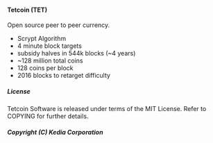 #### **Tetcoin (TET)**

Open source peer to peer currency.
* Scrypt Algorithm
* 4 minute block targets
* subsidy halves in 544k blocks (~4 years)
* ~128 million total coins
* 128 coins per block
* 2016 blocks to retarget difficulty

##### **License**

Tetcoin Software is released under terms of the MIT License.  Refer to COPYING for further details.

###### **Copyright (C) Kedia Corporation**
